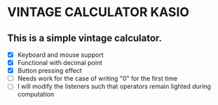 # VINTAGE CALCULATOR KASIO

## This is a simple vintage calculator.

- [x] Keyboard and mouse support
- [x] Functional with decimal point
- [x] Button pressing effect
- [ ] Needs work for the case of writing "0" for the first time
- [ ] I will modify the listeners such that operators remain lighted during computation